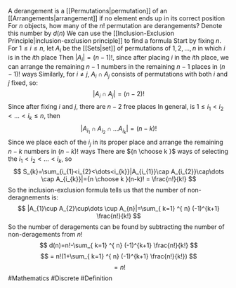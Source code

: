 A derangement is a [[Permutations|permutation]] of an [[Arrangements|arrangement]] if no element ends up in its correct position
For $n$ objects, how many of the $n!$ permutation are derangements? Denote this number by $d(n)$
We can use the [[Inclusion-Exclusion Principle|inclusion-exclusion principle]] to find a formula
Start by fixing $n$. For $1\leq i\leq n$, let $A_{i}$ be the [[Sets|set]] of permutations of $1,2,\dots,n$ in which $i$ is in the $i$th place
Then $|A_{i}|=(n-1)!$, since after placing $i$ in the $i$th place, we can arrange the remaining $n-1$ numbers in the remaining $n-1$ places in $(n-1)!$ ways
Similarly, for $i\neq j$, $A_{i}\cap A_{j}$ consists of permutations with both $i$ and $j$ fixed, so:
$$
|A_{i}\cap A_{j}|=(n-2)!
$$
Since after fixing $i$ and $j$, there are $n-2$ free places
In general, is $1\leq i_{1}<i_{2}<\dots<i_{k}\leq n$, then
$$
|A_{i_{1}}\cap A_{i_{2}}\cap\dots A_{i_{k}}|=(n-k)!
$$
Since we place each of the $i_{j}$ in its proper place and arrange the remaining $n-k$ numbers in $(n-k)!$ ways
There are ${n \choose k }$ ways of selecting the $i_{1}<i_{2}<\dots<i_{k}$, so
$$
S_{k}=\sum_{i_{1}<i_{2}<\dots<i_{k}}|A_{i_{1}}\cap A_{i_{2}}\cap\dots \cap A_{i_{k}}|={n \choose k }(n-k)! = \frac{n!}{k!}
$$
So the inclusion-exclusion formula tells us that the number of non-deragnements is:
$$
|A_{1}\cup A_{2}\cup\dots \cup A_{n}|=\sum_{ k=1} ^{ n}  (-1)^{k+1} \frac{n!}{k!}
$$
So the number of deragements can be found by subtracting the number of non-deragements from $n!$
$$
d(n)=n!-\sum_{ k=1} ^{ n}  (-1)^{k+1} \frac{n!}{k!}
$$
$$
= n!(1+\sum_{ k=1} ^{ n}  (-1)^{k+1} \frac{n!}{k!})
$$
$$
= n!
$$
#Mathematics #Discrete #Definition